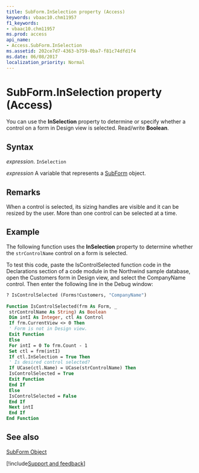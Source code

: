```yaml
---
title: SubForm.InSelection property (Access)
keywords: vbaac10.chm11957
f1_keywords:
- vbaac10.chm11957
ms.prod: access
api_name:
- Access.SubForm.InSelection
ms.assetid: 202ce7d7-4363-b759-0ba7-f81c74dfd1f4
ms.date: 06/08/2017
localization_priority: Normal
---
```



# SubForm.InSelection property (Access)

You can use the  **InSelection** property to determine or specify whether a control on a form in Design view is selected. Read/write **Boolean**.


## Syntax

_expression_. `InSelection`

_expression_ A variable that represents a [SubForm](Access.SubForm.md) object.


## Remarks

When a control is selected, its sizing handles are visible and it can be resized by the user. More than one control can be selected at a time.


## Example

The following function uses the  **InSelection** property to determine whether the `strControlName` control on a form is selected.

To test this code, paste the IsControlSelected function code in the Declarations section of a code module in the Northwind sample database, open the Customers form in Design view, and select the CompanyName control. Then enter the following line in the Debug window:




```vb
? IsControlSelected (Forms!Customers, "CompanyName") 
 
Function IsControlSelected(frm As Form, _ 
 strControlName As String) As Boolean 
 Dim intI As Integer, ctl As Control 
 If frm.CurrentView <> 0 Then 
 ' Form is not in Design view. 
 Exit Function 
 Else 
 For intI = 0 To frm.Count - 1 
 Set ctl = frm(intI) 
 If ctl.InSelection = True Then 
 ' Is desired control selected? 
 If UCase(ctl.Name) = UCase(strControlName) Then 
 IsControlSelected = True 
 Exit Function 
 End If 
 Else 
 IsControlSelected = False 
 End If 
 Next intI 
 End If 
End Function
```


## See also


[SubForm Object](Access.SubForm.md)

[!include[Support and feedback](~/includes/feedback-boilerplate.md)]